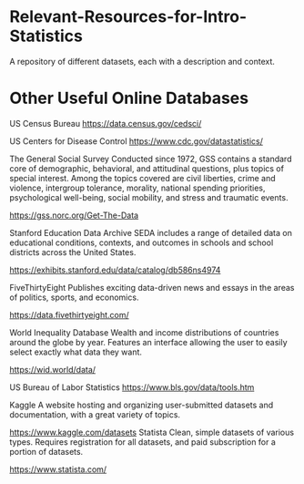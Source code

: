 # Relevant-Resources-for-Intro-Statistics

A repository of different datasets, each with a description and context.


# Other Useful Online Databases

US Census Bureau 
https://data.census.gov/cedsci/

US Centers for Disease Control
https://www.cdc.gov/datastatistics/

The General Social Survey
Conducted since 1972, GSS contains a standard core of demographic, behavioral, and attitudinal questions, plus topics of special interest. Among the topics covered are civil liberties, crime and violence, intergroup tolerance, morality, national spending priorities, psychological well-being, social mobility, and stress and traumatic events.

https://gss.norc.org/Get-The-Data

Stanford Education Data Archive
SEDA includes a range of detailed data on educational conditions, contexts, and outcomes in schools and school districts across the United States. 

https://exhibits.stanford.edu/data/catalog/db586ns4974	

FiveThirtyEight
Publishes exciting data-driven news and essays in the areas of politics, sports, and economics.

https://data.fivethirtyeight.com/

World Inequality Database
Wealth and income distributions of countries around the globe by year. Features an interface allowing the user to easily select exactly what data they want.

https://wid.world/data/

US Bureau of Labor Statistics
https://www.bls.gov/data/tools.htm

Kaggle
A website hosting and organizing user-submitted datasets and documentation, with a great variety of topics.

https://www.kaggle.com/datasets
Statista
Clean, simple datasets of various types. Requires registration for all datasets, and paid subscription for a portion of datasets.

https://www.statista.com/
